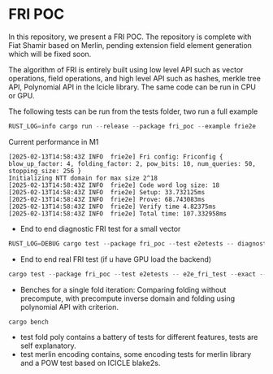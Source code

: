 # FRI POC

In this repository, we present a FRI POC. The repository is complete with Fiat Shamir based on Merlin, pending extension field element generation which will be fixed soon.

The algorithm of FRI is entirely built using low level API such as vector operations, field operations, and high level API such as hashes, merkle tree API, Polynomial API in the Icicle library. The same code can be run in CPU or GPU. 

The following tests can be run from the tests folder, two run a full example 
```rust
RUST_LOG=info cargo run --release --package fri_poc --example frie2e
```
Current performance in M1
```
[2025-02-13T14:58:43Z INFO  frie2e] Fri config: Friconfig { blow_up_factor: 4, folding_factor: 2, pow_bits: 10, num_queries: 50, stopping_size: 256 }
Initializing NTT domain for max size 2^18
[2025-02-13T14:58:43Z INFO  frie2e] Code word log size: 18
[2025-02-13T14:58:43Z INFO  frie2e] Setup: 33.732125ms
[2025-02-13T14:58:43Z INFO  frie2e] Prove: 68.743083ms
[2025-02-13T14:58:43Z INFO  frie2e] Verify time 4.82375ms
[2025-02-13T14:58:43Z INFO  frie2e] Total time: 107.332958ms
```
* End to end diagnostic FRI test for a small vector
```rust
RUST_LOG=DEBUG cargo test --package fri_poc --test e2etests -- diagnostic_prover_test --exact --show-output
```
* End to end real FRI test (if u have GPU load the backend)
```rust
cargo test --package fri_poc --test e2etests -- e2e_fri_test --exact --show-output
```
* Benches for a single fold iteration: Comparing folding without precompute, with precompute inverse domain and folding using polynomial API with criterion. 
```rust
cargo bench
```
* test fold poly contains a battery of tests for different features, tests are self explanatory. 
* test merlin encoding contains, some encoding tests for merlin library and a POW test based on ICICLE blake2s.